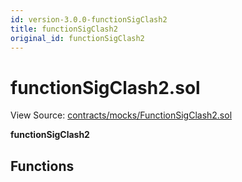 ```yaml
---
id: version-3.0.0-functionSigClash2
title: functionSigClash2
original_id: functionSigClash2
---
```


# functionSigClash2.sol

View Source: [contracts/mocks/FunctionSigClash2.sol](https://github.com/remon-nashid/polymath-core/tree/0c5593835be9dcec69d8de5b12eb17bc7cd77adc/contracts/mocks/FunctionSigClash2.sol)

**functionSigClash2**

## Functions

